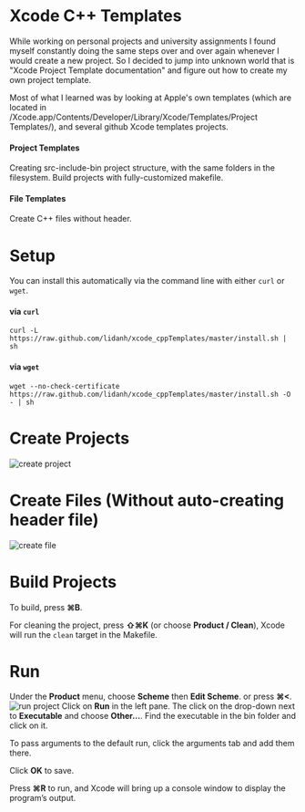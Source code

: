 # Xcode C++ Templates

While working on personal projects and university assignments I found myself constantly doing the same steps over and over again whenever I would create a new project. 
So I decided to jump into unknown world that is "Xcode Project Template documentation" and figure out how to create my own project template.

Most of what I learned was by looking at Apple's own templates (which are located in /Xcode.app/Contents/Developer/Library/Xcode/Templates/Project Templates/), and several github Xcode templates projects.

#### Project Templates
Creating src-include-bin project structure, with the same folders in the filesystem.
Build projects with fully-customized makefile.

#### File Templates
Create C++ files without header.

# Setup
You can install this automatically via the command line with either `curl` or `wget`.

#### via `curl`

```
curl -L https://raw.github.com/lidanh/xcode_cppTemplates/master/install.sh | sh
```

#### via `wget`

```
wget --no-check-certificate https://raw.github.com/lidanh/xcode_cppTemplates/master/install.sh -O - | sh
```

# Create Projects
![create project](https://dl.dropboxusercontent.com/u/4041100/github/xcodecreateproject.png)

# Create Files (Without auto-creating header file)
![create file](https://dl.dropboxusercontent.com/u/4041100/github/filetemplate.png)

# Build Projects
To build, press **⌘B**.

For cleaning the project, press **⇧⌘K** (or choose **Product / Clean**), Xcode will run the `clean` target in the Makefile.

# Run
Under the **Product** menu, choose **Scheme** then **Edit Scheme**. or press **⌘<**.
![run project](https://dl.dropboxusercontent.com/u/4041100/github/xcoderun.png)
Click on **Run** in the left pane. The click on the drop-down next to **Executable** and choose **Other…**. Find the executable in the bin folder and click on it.

To pass arguments to the default run, click the arguments tab and add them there.

Click **OK** to save.

Press **⌘R** to run, and Xcode will bring up a console window to display the program’s output.





